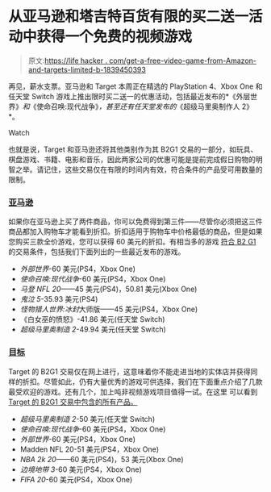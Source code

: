 # 从亚马逊和塔吉特百货有限的买二送一活动中获得一个免费的视频游戏

> 原文:[https://life hacker . com/get-a-free-video-game-from-Amazon-and-targets-limited-b-1839450393](https://lifehacker.com/get-a-free-video-game-from-amazon-and-targets-limited-b-1839450393)

再见，薪水支票。亚马逊和 Target 本周正在精选的 PlayStation 4、Xbox One 和任天堂 Switch 游戏上推出限时买二送一的优惠活动，包括最近发布的*《外层世界》*和*《使命召唤:现代战争》*，甚至还有任天堂发布的*《超级马里奥制作人 2》*。

Watch

也就是说，Target 和亚马逊还将其他类别作为其 B2G1 交易的一部分，如玩具、棋盘游戏、书籍、电影和音乐，因此两家公司的优惠可能是提前完成假日购物的明智之举。请记住，这些交易仅在有限的时间内有效，符合条件的产品受可用数量的限制。

### [亚马逊](https://www.amazon.com/gp/promotion/A2RHPX7JEL08R9?asc_campaign=InlineText&asc_refurl=https://lifehacker.com/get-a-free-video-game-from-amazon-and-targets-limited-b-1839450393&asc_source=&tag=kinjalifehackerlink-20)

如果你在亚马逊上买了两件商品，你可以免费得到第三件——尽管你必须把这三件商品都加入购物车才能看到折扣。折扣适用于购物车中价格最低的商品，但是如果您购买三款全价游戏，您可以获得 60 美元的折扣。有相当多的游戏 [符合 B2 G1](https://www.amazon.com/gp/promotion/A2RHPX7JEL08R9?asc_campaign=InlineText&asc_refurl=https://lifehacker.com/get-a-free-video-game-from-amazon-and-targets-limited-b-1839450393&asc_source=&tag=kinjalifehackerlink-20)的交易条件，包括我们下面列出的一些最近发布的游戏。

*   *外部世界*-60 美元(PS4，Xbox One)
*   *使命召唤:现代战争*-60 美元(PS4，Xbox One)
*   *马登 NFL 20*——45 美元(PS4)，50.81 美元(Xbox One)
*   *鬼泣 5*-35.93 美元(PS4)
*   *怪物猎人世界:冰封*大师版——45 美元(PS4，Xbox One)
*   《白女巫的愤怒》-41.86 美元(任天堂 Switch)
*   *超级马里奥制造 2*-49.94 美元(任天堂 Switch)

### [目标](https://www.target.com/c/buy-2-get-1-free-mix-match/-/N-93tfb?)

Target 的 B2G1 交易仅在网上进行，这意味着你不能走进当地的实体店并获得同样的折扣。尽管如此，仍有大量优秀的游戏可供选择，我们在下面重点介绍了几款最受欢迎的游戏。还有几个，加上吨非视频游戏项目值得一试。在这里 可以看到[Target 的 B2G1 交易中包含的所有产品。](https://www.target.com/c/buy-2-get-1-free-mix-match/-/N-93tfb?)

*   *超级马里奥制造 2*-50 美元(任天堂 Switch)
*   *使命召唤:现代战争*-60 美元(PS4，Xbox One)
*   *外部世界*-60 美元(PS4，Xbox One)
*   Madden NFL 20-51 美元(PS4，Xbox One)
*   *NBA 2k 20*——60 美元(PS4)，53 美元(Xbox One)
*   *边境地带 3*-60 美元(PS4，Xbox One)
*   *FIFA 20*-60 美元(PS4，Xbox One)